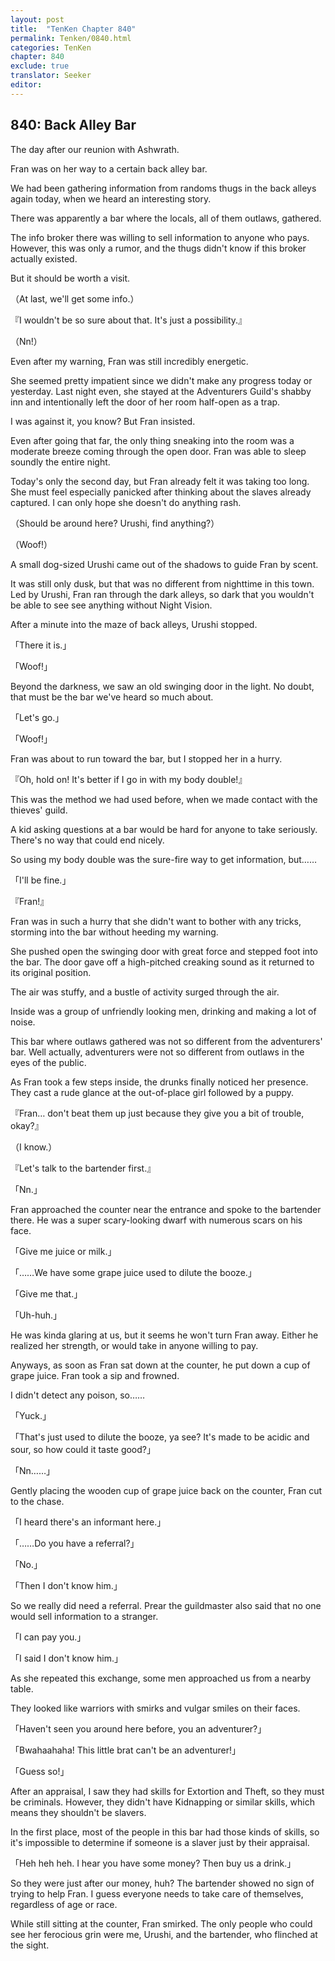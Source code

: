 ```yaml
---
layout: post
title:  "TenKen Chapter 840"
permalink: Tenken/0840.html
categories: TenKen
chapter: 840
exclude: true
translator: Seeker
editor: 
---
```

<h2>840: Back Alley Bar</h2>

The day after our reunion with Ashwrath.

Fran was on her way to a certain back alley bar.

We had been gathering information from randoms thugs in the back alleys again today, when we heard an interesting story.

There was apparently a bar where the locals, all of them outlaws, gathered.

The info broker there was willing to sell information to anyone who pays. However, this was only a rumor, and the thugs didn't know if this broker actually existed.

But it should be worth a visit.

（At last, we'll get some info.）

『I wouldn't be so sure about that. It's just a possibility.』

（Nn!）

Even after my warning, Fran was still incredibly energetic.

She seemed pretty impatient since we didn't make any progress today or yesterday. Last night even, she stayed at the Adventurers Guild's shabby inn and intentionally left the door of her room half-open as a trap.

I was against it, you know? But Fran insisted.

Even after going that far, the only thing sneaking into the room was a moderate breeze coming through the open door. Fran was able to sleep soundly the entire night.

Today's only the second day, but Fran already felt it was taking too long. She must feel especially panicked after thinking about the slaves already captured. I can only hope she doesn't do anything rash.

（Should be around here? Urushi, find anything?）

（Woof!）

A small dog-sized Urushi came out of the shadows to guide Fran by scent.

It was still only dusk, but that was no different from nighttime in this town. Led by Urushi, Fran ran through the dark alleys, so dark that you wouldn't be able to see see anything without Night Vision.

After a minute into the maze of back alleys, Urushi stopped.

「There it is.」

「Woof!」

Beyond the darkness, we saw an old swinging door in the light. No doubt, that must be the bar we've heard so much about.

「Let's go.」

「Woof!」

Fran was about to run toward the bar, but I stopped her in a hurry.

『Oh, hold on! It's better if I go in with my body double!』

This was the method we had used before, when we made contact with the thieves' guild.

A kid asking questions at a bar would be hard for anyone to take seriously. There's no way that could end nicely.

So using my body double was the sure-fire way to get information, but……

「I'll be fine.」

『Fran!』

Fran was in such a hurry that she didn't want to bother with any tricks, storming into the bar without heeding my warning.

She pushed open the swinging door with great force and stepped foot into the bar. The door gave off a high-pitched creaking sound as it returned to its original position.

The air was stuffy, and a bustle of activity surged through the air.

Inside was a group of unfriendly looking men, drinking and making a lot of noise.

This bar where outlaws gathered was not so different from the adventurers' bar. Well actually, adventurers were not so different from outlaws in the eyes of the public.

As Fran took a few steps inside, the drunks finally noticed her presence. They cast a rude glance at the out-of-place girl followed by a puppy.

『Fran… don't beat them up just because they give you a bit of trouble, okay?』

（I know.）

『Let's talk to the bartender first.』

「Nn.」

Fran approached the counter near the entrance and spoke to the bartender there. He was a super scary-looking dwarf with numerous scars on his face.

「Give me juice or milk.」

「……We have some grape juice used to dilute the booze.」

「Give me that.」

「Uh-huh.」

He was kinda glaring at us, but it seems he won't turn Fran away. Either he realized her strength, or would take in anyone willing to pay.

Anyways, as soon as Fran sat down at the counter, he put down a cup of grape juice. Fran took a sip and frowned.

I didn't detect any poison, so……

「Yuck.」

「That's just used to dilute the booze, ya see? It's made to be acidic and sour, so how could it taste good?」

「Nn……」

Gently placing the wooden cup of grape juice back on the counter, Fran cut to the chase.

「I heard there's an informant here.」

「……Do you have a referral?」

「No.」

「Then I don't know him.」

So we really did need a referral. Prear the guildmaster also said that no one would sell information to a stranger.

「I can pay you.」

「I said I don't know him.」

As she repeated this exchange, some men approached us from a nearby table.

They looked like warriors with smirks and vulgar smiles on their faces.

「Haven't seen you around here before, you an adventurer?」

「Bwahaahaha! This little brat can't be an adventurer!」

「Guess so!」

After an appraisal, I saw they had skills for Extortion and Theft, so they must be criminals. However, they didn't have Kidnapping or similar skills, which means they shouldn't be slavers.

In the first place, most of the people in this bar had those kinds of skills, so it's impossible to determine if someone is a slaver just by their appraisal.

「Heh heh heh. I hear you have some money? Then buy us a drink.」

So they were just after our money, huh? The bartender showed no sign of trying to help Fran. I guess everyone needs to take care of themselves, regardless of age or race.

While still sitting at the counter, Fran smirked. The only people who could see her ferocious grin were me, Urushi, and the bartender, who flinched at the sight.



